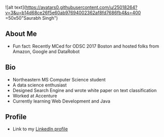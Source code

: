 
   ![alt text](https://avatars0.githubusercontent.com/u/25018264?v=3&u=b14d68ce26f5e60ab97694002362af8fd7686fb4&s=400 =50x50"Saurabh Singh")
## About Me
   * Fun fact: Recently MCed for ODSC 2017 Boston and hosted folks from Amazon, Google and DataRobot

## Bio
   * Northeastern MS Computer Science student
   * A data science enthusiast
   * Designed Search Engine and wrote white paper on text classification
   * Worked at Accenture
   * Currently learning Web Development and Java

## Profile
   * Link to my [LinkedIn profile](https://www.linkedin.com/in/saurabhsingh13nov "Homepage LinkedIn")
   
   

